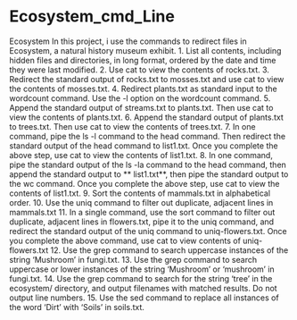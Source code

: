 # Ecosystem_cmd_Line
Ecosystem  In this project, i use the commands  to redirect files in Ecosystem, a natural history museum exhibit.   1.  List all contents, including hidden files and directories, in long format, ordered by the date and time they were last modified. 2.  Use cat to view the contents of rocks.txt. 3.  Redirect the standard output of rocks.txt to mosses.txt and use cat to view the contents of mosses.txt. 4.  Redirect plants.txt as standard input to the wordcount command. Use the -l option on the wordcount command. 5.  Append the standard output of streams.txt to plants.txt. Then use cat to view the contents of plants.txt. 6.  Append the standard output of plants.txt to trees.txt. Then use cat to view the contents of trees.txt. 7.  In one command, pipe the ls -l command to the head command. Then redirect the standard output of the head command to list1.txt.  Once you complete the above step, use cat to view the contents of list1.txt. 8.  In one command, pipe the standard output of the ls -la command to the head command, then append the standard output to ** list1.txt**, then pipe the standard output to the wc command.  Once you complete the above step, use cat to view the contents of list1.txt. 9.  Sort the contents of mammals.txt in alphabetical order. 10.  Use the uniq command to filter out duplicate, adjacent lines in mammals.txt 11.  In a single command, use the sort command to filter out duplicate, adjacent lines in flowers.txt, pipe it to the uniq command, and redirect the standard output of the uniq command to uniq-flowers.txt.  Once you complete the above command, use cat to view contents of uniq-flowers.txt 12.  Use the grep command to search uppercase instances of the string ‘Mushroom’ in fungi.txt. 13.  Use the grep command to search uppercase or lower instances of the string ‘Mushroom’ or ‘mushroom’ in fungi.txt. 14.  Use the grep command to search for the string ‘tree’ in the ecosystem/ directory, and output filenames with matched results. Do not output line numbers. 15.  Use the sed command to replace all instances of the word ‘Dirt’ with ‘Soils’ in soils.txt.
